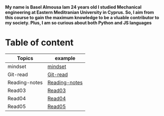 **My name is Basel Almousa Iam 24 years old I studied Mechanical engineering at Eastern Meditranian University in Cyprus. So, I aim from this course to gain the maximum knowledge to be a vluable contributor to my society. Plus, I am so curious about both Python and JS languages**

# Table of content

| Topics   | example| 
|-----------|-----------|
|mindset |[mindset](https://basel-almousa.github.io/reading-notes/mindset)|
|Git-read| [Git-read](https://basel-almousa.github.io/reading-notes/Git-read)|
|Reading-notes| [Reading-notes](https://basel-almousa.github.io/reading-notes/Reading-notes)|
|Read03| [Read03](https://basel-almousa.github.io/reading-notes/raed03)|
|Read04| [Read04](https://basel-almousa.github.io/reading-notes/read04)|
|Read05| [Read05](https://basel-almousa.github.io/reading-notes/read05)||Read06| [Read06](https://basel-almousa.github.io/reading-notes/read06)|
